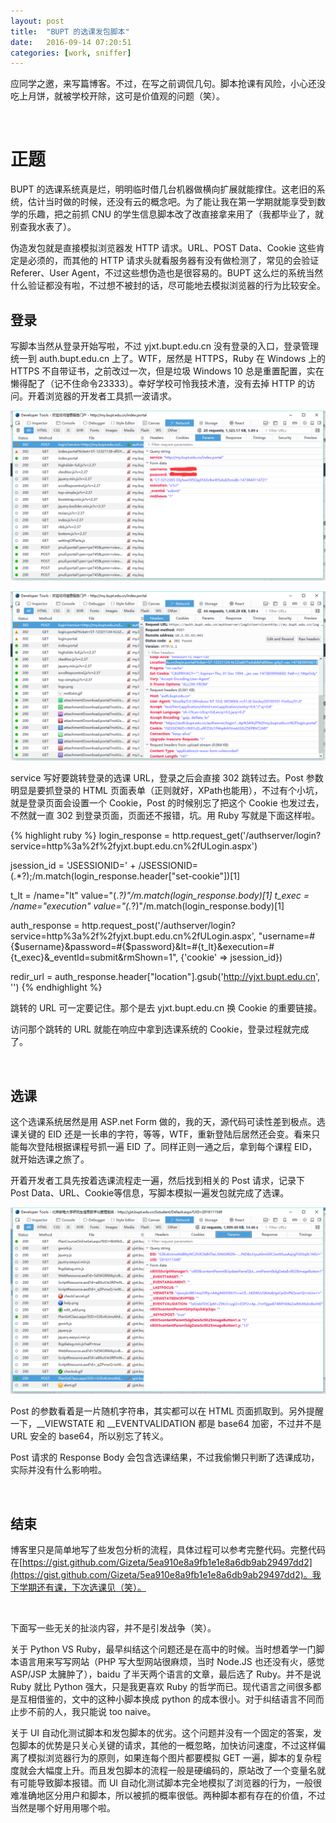 ```yaml
---
layout: post
title:  "BUPT 的选课发包脚本"
date:   2016-09-14 07:20:51
categories: [work, sniffer]
---
```

应同学之邀，来写篇博客。不过，在写之前调侃几句。脚本抢课有风险，小心还没吃上月饼，就被学校开除，这可是价值观的问题（笑）。

<br>

正题
===
BUPT 的选课系统真是烂，明明临时借几台机器做横向扩展就能撑住。这老旧的系统，估计当时做的时候，还没有云的概念吧。为了能让我在第一学期就能享受到数学的乐趣，把之前抓 CNU 的学生信息脚本改了改直接拿来用了（我都毕业了，就别查我水表了）。

伪造发包就是直接模拟浏览器发 HTTP 请求。URL、POST Data、Cookie 这些肯定是必须的，而其他的 HTTP 请求头就看服务器有没有做检测了，常见的会验证 Referer、User Agent，不过这些想伪造也是很容易的。BUPT 这么烂的系统当然什么验证都没有啦，不过想不被封的话，尽可能地去模拟浏览器的行为比较安全。

登录
---
写脚本当然从登录开始写啦，不过 yjxt.bupt.edu.cn 没有登录的入口，登录管理统一到 auth.bupt.edu.cn 上了。WTF，居然是 HTTPS，Ruby 在 Windows 上的 HTTPS 不自带证书，之前改过一次，但是垃圾 Windows 10 总是重置配置，实在懒得配了（记不住命令23333）。幸好学校可怜我技术渣，没有去掉 HTTP 的访问。开着浏览器的开发者工具抓一波请求。

![登录-Post](/upload/2016/09/14/20160914170917.png)

![登录-Reponse](/upload/2016/09/14/20160914170741.png)

service 写好要跳转登录的选课 URL，登录之后会直接 302 跳转过去。Post 参数明显是要抓登录的 HTML 页面表单（正则就好，XPath也能用），不过有个小坑，就是登录页面会设置一个 Cookie，Post 的时候别忘了把这个 Cookie 也发过去，不然就一直 302 到登录页面，页面还不报错，坑。用 Ruby 写就是下面这样啦。

{% highlight ruby %}
login_response = http.request_get('/authserver/login?service=http%3a%2f%2fyjxt.bupt.edu.cn%2fULogin.aspx')

jsession_id = 'JSESSIONID=' + /JSESSIONID=(.*?);/m.match(login_response.header["set-cookie"])[1]

t_lt = /name="lt" value="(.*?)"/m.match(login_response.body)[1]
t_exec = /name="execution" value="(.*?)"/m.match(login_response.body)[1]

auth_response = http.request_post('/authserver/login?service=http%3a%2f%2fyjxt.bupt.edu.cn%2fULogin.aspx', "username=#{$username}&password=#{$password}&lt=#{t_lt}&execution=#{t_exec}&_eventId=submit&rmShown=1", {'cookie' => jsession_id})

redir_url = auth_response.header["location"].gsub('http://yjxt.bupt.edu.cn', '')
{% endhighlight %}

跳转的 URL 可一定要记住。那个是去 yjxt.bupt.edu.cn 换 Cookie 的重要链接。

访问那个跳转的 URL 就能在响应中拿到选课系统的 Cookie，登录过程就完成了。

<br>

选课
---
这个选课系统居然是用 ASP.net Form 做的，我的天，源代码可读性差到极点。选课关键的 EID 还是一长串的字符，等等，WTF，重新登陆后居然还会变。看来只能每次登陆根据课程号抓一遍 EID 了。同样正则一通之后，拿到每个课程 EID，就开始选课之旅了。

开着开发者工具先按着选课流程走一遍，然后找到相关的 Post 请求，记录下 Post Data、URL、Cookie等信息，写脚本模拟一遍发包就完成了选课。

![选课-Post](/upload/2016/09/14/20160914173430.png)

Post 的参数看着是一片随机字符串，其实都可以在 HTML 页面抓取到。另外提醒一下，__VIEWSTATE 和 __EVENTVALIDATION 都是 base64 加密，不过并不是 URL 安全的 base64，所以别忘了转义。

Post 请求的 Response Body 会包含选课结果，不过我偷懒只判断了选课成功，实际并没有什么影响啦。

<br>

结束
---
博客里只是简单地写了些发包分析的流程，具体过程可以参考完整代码。完整代码在[https://gist.github.com/Gizeta/5ea910e8a9fb1e1e8a6db9ab29497dd2](https://gist.github.com/Gizeta/5ea910e8a9fb1e1e8a6db9ab29497dd2)。我下学期还有课，下次选课见（笑）。

<br>

下面写一些无关的扯淡内容，并不是引发战争（笑）。

关于 Python VS Ruby，最早纠结这个问题还是在高中的时候。当时想着学一门脚本语言用来写写网站（PHP 写大型网站很麻烦，当时 Node.JS 也还没有火，感觉 ASP/JSP 太臃肿了），baidu 了半天两个语言的文章，最后选了 Ruby。并不是说 Ruby 就比 Python 强大，只是我更喜欢 Ruby 的哲学而已。现代语言之间很多都是互相借鉴的，文中的这种小脚本换成 python 的成本很小。对于纠结语言不同而止步不前的人，我只能说 too naive。

关于 UI 自动化测试脚本和发包脚本的优劣。这个问题并没有一个固定的答案，发包脚本的优势是只关心关键的请求，其他的一概忽略，加快访问速度，不过这样偏离了模拟浏览器行为的原则，如果连每个图片都要模拟 GET 一遍，脚本的复杂程度就会大幅度上升。而且发包脚本的流程一般是硬编码的，原站改了一个变量名就有可能导致脚本报错。而 UI 自动化测试脚本完全地模拟了浏览器的行为，一般很难准确地区分用户和脚本，所以被抓的概率很低。两种脚本都有存在的价值，不过当然是哪个好用用哪个啦。
